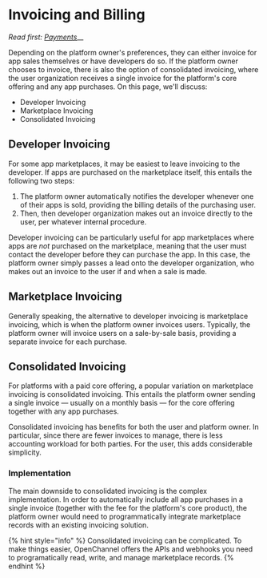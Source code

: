 # Invoicing and Billing

_Read first:_ [_Payments_](http://blueprint.openchannel.io/operations/payments/)__

Depending on the platform owner's preferences, they can either invoice for app sales themselves or have developers do so. If the platform owner chooses to invoice, there is also the option of consolidated invoicing, where the user organization receives a single invoice for the platform's core offering and any app purchases. On this page, we'll discuss:

* Developer Invoicing
* Marketplace Invoicing
* Consolidated Invoicing

## Developer Invoicing

For some app marketplaces, it may be easiest to leave invoicing to the developer. If apps are purchased on the marketplace itself, this entails the following two steps:

1. The platform owner automatically notifies the developer whenever one of their apps is sold, providing the billing details of the purchasing user.
2. Then, then developer organization makes out an invoice directly to the user, per whatever internal procedure.

Developer invoicing can be particularly useful for app marketplaces where apps are _not_ purchased on the marketplace, meaning that the user must contact the developer before they can purchase the app. In this case, the platform owner simply passes a lead onto the developer organization, who makes out an invoice to the user if and when a sale is made.

## Marketplace Invoicing

Generally speaking, the alternative to developer invoicing is marketplace invoicing, which is when the platform owner invoices users. Typically, the platform owner will invoice users on a sale-by-sale basis, providing a separate invoice for each purchase.

## Consolidated Invoicing

For platforms with a paid core offering, a popular variation on marketplace invoicing is consolidated invoicing. This entails the platform owner sending a single invoice — usually on a monthly basis — for the core offering together with any app purchases.

Consolidated invoicing has benefits for both the user and platform owner. In particular, since there are fewer invoices to manage, there is less accounting workload for both parties. For the user, this adds considerable simplicity.

### Implementation

The main downside to consolidated invoicing is the complex implementation. In order to automatically include all app purchases in a single invoice (together with the fee for the platform's core product), the platform owner would need to programmatically integrate marketplace records with an existing invoicing solution.

{% hint style="info" %}
Consolidated invoicing can be complicated. To make things easier, OpenChannel offers the APIs and webhooks you need to programatically read, write, and manage marketplace records.
{% endhint %}
